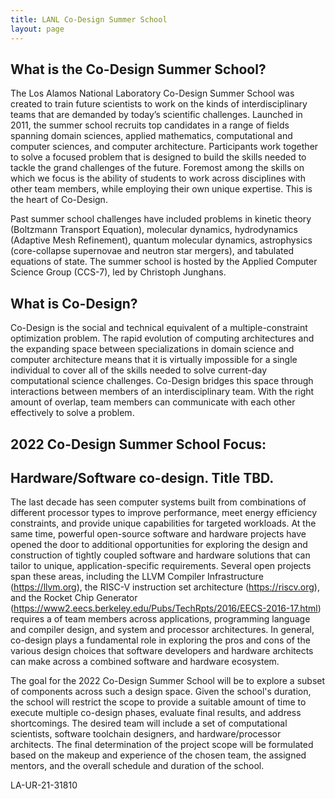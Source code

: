 ```yaml
---
title: LANL Co-Design Summer School
layout: page
---
```


## What is the Co-Design Summer School?

The Los Alamos National Laboratory Co-Design Summer School was created to train future scientists to work on the kinds of interdisciplinary teams that are demanded by today’s scientific challenges. Launched in 2011, the summer school recruits top candidates in a range of fields spanning domain sciences, applied mathematics, computational and computer sciences, and computer architecture. Participants work together to solve a focused problem that is designed to build the skills needed to tackle the grand challenges of the future. Foremost among the skills on which we focus is the ability of students to work across disciplines with other team members, while employing their own unique expertise. This is the heart of Co-Design.

Past summer school challenges have included problems in kinetic theory (Boltzmann Transport Equation), molecular dynamics, hydrodynamics (Adaptive Mesh Refinement), quantum molecular dynamics, astrophysics (core-collapse supernovae and neutron star mergers), and tabulated equations of state. The summer school is hosted by the Applied Computer Science Group (CCS-7), led by Christoph Junghans.

## What is Co-Design?

Co-Design is the social and technical equivalent of a multiple-constraint optimization problem. The rapid evolution of computing architectures and the expanding space between specializations in domain science and computer architecture means that it is virtually impossible for a single individual to cover all of the skills needed to solve current-day computational science challenges. Co-Design bridges this space through interactions between members of an interdisciplinary team. With the right amount of overlap, team members can communicate with each other effectively to solve a problem.

## 2022 Co-Design Summer School Focus:

## Hardware/Software co-design. Title TBD.  

The last decade has seen computer systems built from combinations of different processor types to improve performance, meet energy efficiency constraints, and provide unique capabilities for targeted workloads. At the same time, powerful open-source software and hardware projects have opened the door to additional opportunities for exploring the design and construction of tightly coupled software and hardware solutions that can tailor to unique, application-specific requirements. Several open projects span these areas, including the LLVM Compiler Infrastructure (https://llvm.org), the RISC-V instruction set architecture (https://riscv.org), and the Rocket Chip Generator (https://www2.eecs.berkeley.edu/Pubs/TechRpts/2016/EECS-2016-17.html) requires a of team members across applications, programming language and compiler design, and system and processor architectures. In general, co-design plays a fundamental role in exploring the pros and cons of the various design choices that software developers and hardware architects can make across a combined software and hardware ecosystem. 

The goal for the 2022 Co-Design Summer School will be to explore a subset of components across such a design space. Given the school's duration, the school will restrict the scope to provide a suitable amount of time to execute multiple co-design phases, evaluate final results, and address shortcomings. The desired team will include a set of computational scientists, software toolchain designers, and hardware/processor architects. The final determination of the project scope will be formulated based on the makeup and experience of the chosen team, the assigned mentors, and the overall schedule and duration of the school.

LA-UR-21-31810